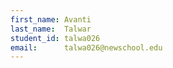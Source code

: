 ```yaml
---
first_name: Avanti
last_name:  Talwar
student_id: talwa026
email:      talwa026@newschool.edu
---
```


